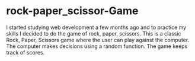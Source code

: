 # rock-paper_scissor-Game
I started studying web development a few months ago and to practice my skills I decided to do the game of rock, paper, scissors. This is a classic Rock, Paper, Scissors game where the user can play against the computer. The computer makes decisions using a random function. The game keeps track of scores.
